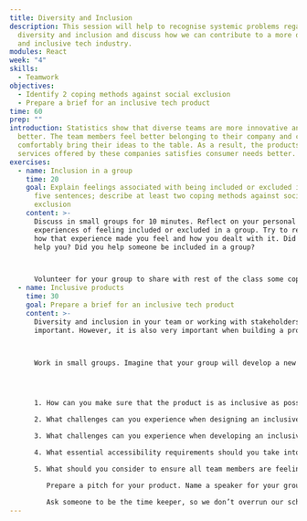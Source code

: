 ```yaml
---
title: Diversity and Inclusion
description: This session will help to recognise systemic problems regarding
  diversity and inclusion and discuss how we can contribute to a more diverse
  and inclusive tech industry.
modules: React
week: "4"
skills:
  - Teamwork
objectives:
  - Identify 2 coping methods against social exclusion
  - Prepare a brief for an inclusive tech product
time: 60
prep: ""
introduction: Statistics show that diverse teams are more innovative and perform
  better. The team members feel better belonging to their company and can more
  comfortably bring their ideas to the table. As a result, the products and
  services offered by these companies satisfies consumer needs better.
exercises:
  - name: Inclusion in a group
    time: 20
    goal: Explain feelings associated with being included or excluded in a group in
      five sentences; describe at least two coping methods against social
      exclusion
    content: >-
      Discuss in small groups for 10 minutes. Reflect on your personal
      experiences of feeling included or excluded in a group. Try to remember
      how that experience made you feel and how you dealt with it. Did someone
      help you? Did you help someone be included in a group?



      Volunteer for your group to share with rest of the class some coping methods against social exclusion your group has discussed. This should not take longer than 10 minutes, so make sure someone is keeping time.
  - name: Inclusive products
    time: 30
    goal: Prepare a brief for an inclusive tech product
    content: >-
      Diversity and inclusion in your team or working with stakeholders is
      important. However, it is also very important when building a product.



      Work in small groups. Imagine that your group will develop a new tech product. Consider following questions:




      1. How can you make sure that the product is as inclusive as possible?

      2. What challenges can you experience when designing an inclusive product?

      3. What challenges can you experience when developing an inclusive product?

      4. What essential accessibility requirements should you take into consideration?

      5. What should you consider to ensure all team members are feeling included?

         Prepare a pitch for your product. Name a speaker for your group. They will share your pitch and explain how you are going to create an inclusive product. Groups will have maximum 2 minutes to present their pitch.

         Ask someone to be the time keeper, so we don’t overrun our schedule.
---
```

